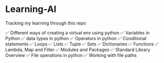 # Learning-AI
Tracking my learning through this repo

&#9989; Different ways of creating a virtual env using python
&#9989; Variables in Python
&#9989; data types in python
&#9989; Operators in python
&#9989; Conditional statements
&#9989; Loops
&#9989; Lists
&#9989; Tuple
&#9989; Sets
&#9989; Dictionaries
&#9989; Functions
&#9989; Lambda, Map and Filter
&#9989; Modules and Packages
&#9989; Standard Library Overview
&#9989; File operations in python
&#9989; Working with file paths